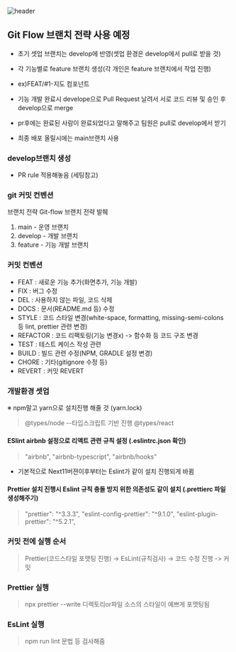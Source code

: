![header](https://capsule-render.vercel.app/api?type=waving&color=238636&height=300&section=header&text=ReadySetGo&fontSize=70&animation=fadeIn&fontAlignY=38&desc=Frontend&descAlignY=60&fontColor=ffffff)


## Git Flow 브랜치 전략 사용 예정

- 초기 셋업 브랜치는 develop에 반영(셋업 환경은 develop에서 pull로 받을 것)

- 각 기능별로 feature 브랜치 생성(각 개인은 feature 브랜치에서 작업 진행)

- ex)FEAT/#1-지도 컴포넌트

- 기능 개발 완료시 develope으로 Pull Request 날려서 서로 코드 리뷰 및 승인 후 develop으로 merge

- pr후에는 완료된 사람이 완료되었다고 말해주고 팀원은 pull로 develop에서 받기

- 최종 배포 올릴시에는 main브랜치 사용

### develop브랜치 생성

- PR rule 적용해놓음 (세팅참고) 

### git 커밋 컨벤션

브랜치 전략
Git-flow 브랜치 전략 발췌
1) main - 운영 브랜치
2) develop - 개발 브랜치
3) feature - 기능 개발 브랜치


### 커밋 컨벤션
- FEAT : 새로운 기능 추가(화면추가, 기능 개발)
- FIX : 버그 수정
- DEL : 사용하지 않는 파일, 코드 삭제
- DOCS : 문서(README.md 등) 수정
- STYLE : 코드 스타일 변경(white-space, formatting, missing-semi-colons 등 lint, prettier 관련 변경)
- REFACTOR : 코드 리팩토링(기능 변경x) -> 함수화 등 코드 구조 변경
- TEST : 테스트 케이스 작성 관련
- BUILD : 빌드 관련 수정(NPM, GRADLE 설정 변경)
- CHORE : 기타(gitignore 수정 등)
- REVERT : 커밋 REVERT


### 개발환경 셋업
※ npm말고 yarn으로 설치진행 해줄 것 (yarn.lock)
> @types/node --타입스크립트 기반 진행
> @types/react

#### ESlint airbnb 설정으로 리액트 관련 규칙 설정 (.eslintrc.json 확인)
> "airbnb",
    "airbnb-typescript",
    "airbnb/hooks"
- 기본적으로 Next11버젼이후부터는 Eslint가 같이 설치 진행되게 바뀜

#### Prettier 설치 진행시 Eslint 규칙 충돌 방지 위한 의존성도 같이 설치 (.prettierc 파일 생성해주기)
>   "prettier": "^3.3.3",
    "eslint-config-prettier": "^9.1.0",
    "eslint-plugin-prettier": "^5.2.1",

### 커밋 전에 실행 순서
> Prettier(코드스타일 포맷팅 진행) -> EsLint(규칙검사) -> 코드 수정 진행 -> 커밋

### Prettier 실행

> npx prettier --write 디렉토리or파일
소스의 스타일이 예쁘게 포맷팅됨

### EsLint 실행
> npm run lint 
문법 등 검사해줌



